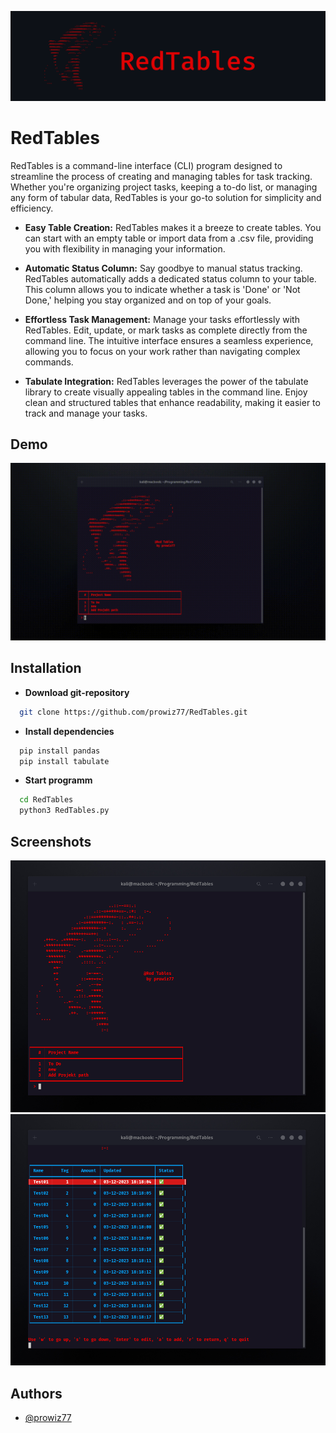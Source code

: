 
![Logo](https://github.com/prowiz77/RedTables/blob/main/RedTables.png)


# RedTables

RedTables is a command-line interface (CLI) program designed to streamline the process of creating and managing tables for task tracking. Whether you're organizing project tasks, keeping a to-do list, or managing any form of tabular data, RedTables is your go-to solution for simplicity and efficiency.

- **Easy Table Creation:** 
  RedTables makes it a breeze to create tables. You can start with an empty table or import data from a .csv file, providing you with flexibility in managing your information.

- **Automatic Status Column:**
  Say goodbye to manual status tracking. RedTables automatically adds a dedicated status column to your table. This column allows you to indicate whether a task is 'Done' or 'Not Done,' helping you stay organized and on top of your goals.

- **Effortless Task Management:** Manage your tasks effortlessly with RedTables. Edit, update, or mark tasks as complete directly from the command line. The intuitive interface ensures a seamless experience, allowing you to focus on your work rather than navigating complex commands.

- **Tabulate Integration:** RedTables leverages the power of the tabulate library to create visually appealing tables in the command line. Enjoy clean and structured tables that enhance readability, making it easier to track and manage your tasks.
## Demo
![demo](https://github.com/prowiz77/RedTables/blob/main/video.gif)

## Installation

- **Download git-repository**

```bash
  git clone https://github.com/prowiz77/RedTables.git
```
- **Install dependencies**
```bash
  pip install pandas
  pip install tabulate

```
- **Start programm**
```bash
  cd RedTables
  python3 RedTables.py
```

    
## Screenshots

![App Screenshot](https://github.com/prowiz77/RedTables/blob/main/Screenshot%20from%202023-12-03%2019-10-55.png)
![App Screenshot](https://github.com/prowiz77/RedTables/blob/main/Screenshot%20from%202023-12-03%2019-11-27.png)


## Authors

- [@prowiz77](https://github.com/prowiz77)

